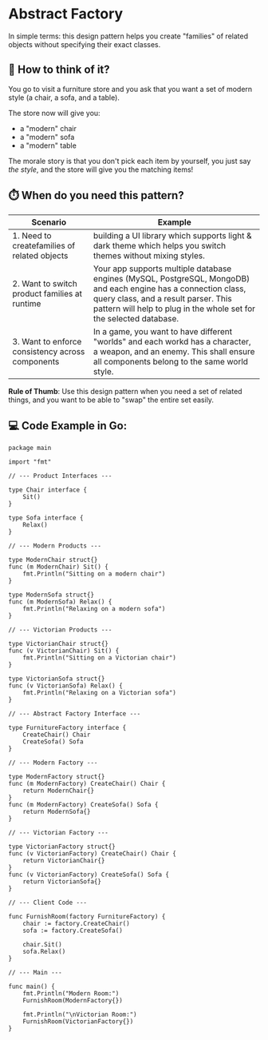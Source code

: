 # Abstract Factory

In simple terms: this design pattern helps you create "families" of related objects without specifying their exact classes.

## 🤔 How to think of it?

You go to visit a furniture store and you ask that you want a set of modern style (a chair, a sofa, and a table).

The store now will give you:

- a "modern" chair
- a "modern" sofa
- a "modern" table

The morale story is that you don't pick each item by yourself, you just say _the style_, and the store will give you the matching items!

## ⏱️ When do you need this pattern?

| Scenario                                         | Example                                                                                                                                                                                                                       |
| ------------------------------------------------ | ----------------------------------------------------------------------------------------------------------------------------------------------------------------------------------------------------------------------------- |
| 1. Need to createfamilies of related objects     | building a UI library which supports light & dark theme which helps you switch themes without mixing styles.                                                                                                                  |
| 2. Want to switch product families at runtime    | Your app supports multiple database engines (MySQL, PostgreSQL, MongoDB) and each engine has a connection class, query class, and a result parser. This pattern will help to plug in the whole set for the selected database. |
| 3. Want to enforce consistency across components | In a game, you want to have different "worlds" and each workd has a character, a weapon, and an enemy. This shall ensure all components belong to the same world style.                                                       |

**Rule of Thumb**: Use this design pattern when you need a set of related things, and you want to be able to "swap" the entire set easily.

## 💻 Code Example in Go:

```
package main

import "fmt"

// --- Product Interfaces ---

type Chair interface {
	Sit()
}

type Sofa interface {
	Relax()
}

// --- Modern Products ---

type ModernChair struct{}
func (m ModernChair) Sit() {
	fmt.Println("Sitting on a modern chair")
}

type ModernSofa struct{}
func (m ModernSofa) Relax() {
	fmt.Println("Relaxing on a modern sofa")
}

// --- Victorian Products ---

type VictorianChair struct{}
func (v VictorianChair) Sit() {
	fmt.Println("Sitting on a Victorian chair")
}

type VictorianSofa struct{}
func (v VictorianSofa) Relax() {
	fmt.Println("Relaxing on a Victorian sofa")
}

// --- Abstract Factory Interface ---

type FurnitureFactory interface {
	CreateChair() Chair
	CreateSofa() Sofa
}

// --- Modern Factory ---

type ModernFactory struct{}
func (m ModernFactory) CreateChair() Chair {
	return ModernChair{}
}
func (m ModernFactory) CreateSofa() Sofa {
	return ModernSofa{}
}

// --- Victorian Factory ---

type VictorianFactory struct{}
func (v VictorianFactory) CreateChair() Chair {
	return VictorianChair{}
}
func (v VictorianFactory) CreateSofa() Sofa {
	return VictorianSofa{}
}

// --- Client Code ---

func FurnishRoom(factory FurnitureFactory) {
	chair := factory.CreateChair()
	sofa := factory.CreateSofa()

	chair.Sit()
	sofa.Relax()
}

// --- Main ---

func main() {
	fmt.Println("Modern Room:")
	FurnishRoom(ModernFactory{})

	fmt.Println("\nVictorian Room:")
	FurnishRoom(VictorianFactory{})
}
```
